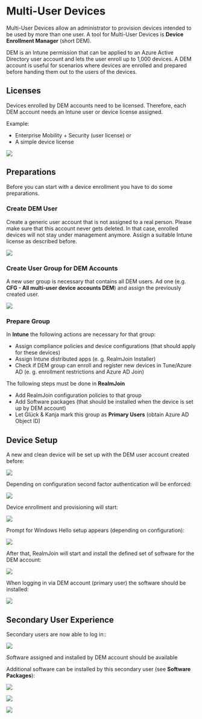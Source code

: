 # Multi-User Devices

Multi-User Devices allow an administrator to provision devices intended to be used by more than one user. A tool for Multi-User Devices is **Device Enrollment Manager** (short DEM).

DEM is an Intune permission that can be applied to an Azure Active Directory user account and lets the user enroll up to 1,000 devices. A DEM account is useful for scenarios where devices are enrolled and prepared before handing them out to the users of the devices.

## Licenses

Devices enrolled by DEM accounts need to be licensed. Therefore, each DEM account needs an Intune user or device license assigned.

Example:

* Enterprise Mobility + Security (user license) or
* A simple device license

![](<.gitbook/assets/dem1 (1) (1) (2).png>)

## Preparations

Before you can start with a device enrollment you have to do some preparations.

### Create DEM User

Create a generic user account that is not assigned to a real person. Please make sure that this account never gets deleted. In that case, enrolled devices will not stay under management anymore. Assign a suitable Intune license as described before.

![](<.gitbook/assets/dem2 (1) (1) (2).png>)

### Create User Group for DEM Accounts

A new user group is necessary that contains all DEM users. Ad one (e.g. **CFG - All multi-user device accounts DEM**) and assign the previously created user.

![](<.gitbook/assets/dem3 (1) (1) (1) (2).png>)

### Prepare Group

In **Intune** the following actions are necessary for that group:

* Assign compliance policies and device configurations (that should apply for these devices)
* Assign Intune distributed apps (e. g. RealmJoin Installer)
* Check if DEM group can enroll and register new devices in Tune/Azure AD (e. g. enrollment restrictions and Azure AD Join)

The following steps must be done in **RealmJoin**

* Add RealmJoin configuration policies to that group
* Add Software packages (that should be installed when the device is set up by DEM account)
* Let Glück & Kanja mark this group as **Primary Users** (obtain Azure AD Object ID)

## Device Setup

A new and clean device will be set up with the DEM user account created before:

![](<.gitbook/assets/dem5 (1) (1) (2).png>)

Depending on configuration second factor authentication will be enforced:

![](<.gitbook/assets/dem6 (1) (1) (2).png>)

Device enrollment and provisioning will start:

![](<.gitbook/assets/dem7 (1) (1) (1) (1) (1) (1) (2).png>)

Prompt for Windows Hello setup appears (depending on configuration):

![](<.gitbook/assets/dem8 (1) (1) (1) (2).png>)

After that, RealmJoin will start and install the defined set of software for the DEM account:

![](<.gitbook/assets/dem9 (1) (1) (2).png>)

When logging in via DEM account (primary user) the software should be installed:

![](<.gitbook/assets/dem10 (1) (1) (2).png>)

## Secondary User Experience

Secondary users are now able to log in::

![](<.gitbook/assets/dem11 (1) (1) (2).png>)

Software assigned and installed by DEM account should be available

Additional software can be installed by this secondary user (see **Software Packages**):

![](<.gitbook/assets/dem13 (1) (1) (2).png>)

![](<.gitbook/assets/dem14 (1) (1) (2).png>)

![](<.gitbook/assets/dem15 (1) (1) (2).png>)
